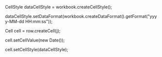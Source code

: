 CellStyle dataCellStyle = workbook.createCellStyle();

dataCellStyle.setDataFormat(workbook.createDataFormat().getFormat("yyyy-MM-dd HH:mm:ss"));

Cell cell = row.createCell(j);

cell.setCellValue(new Date());

cell.setCellStyle(dataCellStyle);